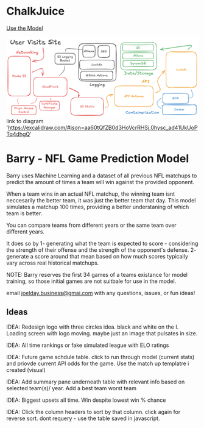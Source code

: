 # ChalkJuice

[Use the Model](https://chalkjuice.com)

![Solution Image](data/chalkjuice_diagram.png)
link to diagram 'https://excalidraw.com/#json=aa60tQfZB0d3HoVcrRHSj,0hysc_ad41UkUoPTq4dhgQ'

# Barry - NFL Game Prediction Model 

Barry uses Machine Learning and a dataset of all previous NFL matchups to predict the amount of times a team will win against the provided opponent. 

When a team wins in an actual NFL matchup, the winning team isnt neccesarily the better team, it was just the better team that day. This model simulates a matchup 100 times, providing a better understaning of which team is better. 

You can compare teams from different years or the same team over different years.

It does so by 1- generating what the team is expected to score - considering the strength of their offense and the strength of the opponent's defense. 2- generate a score around that mean based on how much scores typically vary across real historical matchups. 

NOTE: Barry reserves the first 34 games of a teams existance for model training, so those initial games are not suitbale for use in the model. 

email joelday.business@gmai.com with any questions, issues, or fun ideas!

## Ideas

IDEA: Redesign logo with three circles idea. black and white on the I. Loading screen with logo moving. maybe just an image that pulsates in size. 

IDEA: All time rankings or fake simulated league with ELO ratings

IDEA: Future game schdule table. click to run through model (current stats) and priovde current API odds for the game. Use the match up templatre i created (visual)

IDEA: Add summary pane underneath table with relevant info based on selected team(s)/ year. Add a best team worst team

IDEA: Biggest upsets all time. Win despite lowest win % chance

IDEA: Click the column headers to sort by that column. click again for reverse sort. dont requery - use the table saved in javascript. 



